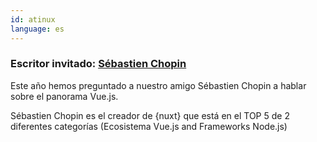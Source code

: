 ```yaml
---
id: atinux
language: es
---
```


### Escritor invitado: [Sébastien Chopin](https://twitter.com/Atinux)

Este año hemos preguntado a nuestro amigo Sébastien Chopin a hablar sobre el panorama Vue.js.

Sébastien Chopin es el creador de {nuxt} que está en el TOP 5 de 2 diferentes categorías (Ecosistema Vue.js and Frameworks Node.js)
